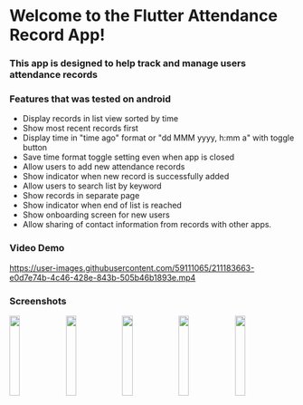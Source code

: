 # Welcome to the Flutter Attendance Record App!

### This app is designed to help track and manage users attendance records

### Features that was tested on android

-   Display records in list view sorted by time
-   Show most recent records first
-   Display time in "time ago" format or "dd MMM yyyy, h:mm a" with toggle button
-   Save time format toggle setting even when app is closed
-   Allow users to add new attendance records
-   Show indicator when new record is successfully added
-   Allow users to search list by keyword
-   Show records in separate page
-   Show indicator when end of list is reached
-   Show onboarding screen for new users
-   Allow sharing of contact information from records with other apps.
 
### Video Demo 
 
https://user-images.githubusercontent.com/59111065/211183663-e0d7e74b-4c46-428e-843b-505b46b1893e.mp4

### Screenshots
<p float="left" align="justify">
  <img src="https://user-images.githubusercontent.com/59111065/211183208-cd730261-152d-4e49-9fae-5ef0e6aa944f.jpg" width=19% height=19%>
  <img src="https://user-images.githubusercontent.com/59111065/211183415-eeb93976-ec04-4132-a893-67d1b331bdff.jpg" width=19% height=19%>
  <img src="https://user-images.githubusercontent.com/59111065/211183418-6d7e8c13-66d7-4746-8860-546572277a87.jpg" width=19% height=19%>
  <img src="https://user-images.githubusercontent.com/59111065/211183574-7db9d6e2-857d-452c-9ddd-39619aad1fc1.jpg" width=19% height=19%>
  <img src="https://user-images.githubusercontent.com/59111065/211183576-3b16fab0-4a82-423e-8bf1-25d760596cfc.jpg" width=19% height=19%>
</p>
